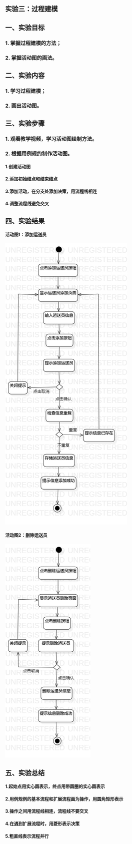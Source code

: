 ## 实验三：过程建模
## 一、实验目标
### 1. 掌握过程建模的方法；
### 2. 掌握活动图的画法。
## 二、实验内容
### 1. 学习过程建模；
### 2. 画出活动图。
## 三、实验步骤
### 1. 观看教学视频，学习活动图绘制方法。
### 2. 根据用例规约制作活动图。
#### 1.创建活动图
#### 2.添加初始结点和结束结点
#### 3.添加活动，在分支处添加决策，用流程线相连
#### 4.调整流程线避免交叉
## 四、实验结果
#### 活动图1：添加运送员
![活动图1](./ActivityDiagram1.jpg)  
#### 活动图2：删除运送员
![活动图2](./ActivityDiagram2.jpg)  

## 五、实验总结
#### 1.起始点用实心圆表示，终点用带圆圈的实心圆表示
#### 2.用例规例的基本流程和扩展流程画为操作，用圆角矩形表示
#### 3.操作之间用流程线相连，流程线不要交叉
#### 4.在遇到扩展流程时，用菱形表示决策
#### 5.粗直线表示流程并行
